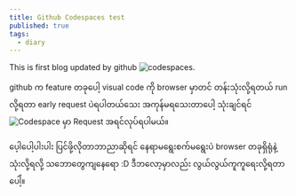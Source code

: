 ```yaml
---
title: Github Codespaces test
published: true
tags:
  - diary
---
```




This is first blog updated by github ![codespaces]((https://github.com/features/codespaces)).

github က feature တခုပေါ့ visual code ကို browser မှာတင် တန်းသုံးလို့ရတယ် run လို့ရတာ early request ပဲရပါတယ်သေး အကုန်မရသေးတာပေါ့
သုံးချင်ရင် ![Codespace](https://github.com/features/codespaces) မှာ Request အရင်လုပ်ရပါမယ်။

ပေ့ါပေါ့ပါးပါး ပြင်ဖို့လိုတာဘာညာဆိုရင် နေရာမရွေးစက်မရွေးပဲ browser တခုရှိရုံနဲ့ သုံးလို့ရလို့ သဘောတွေကျနေရော :D ဒီဘလော့မှာလည်း လွယ်လွယ်ကူကူရေးလို့ရတာပေါံ့။
